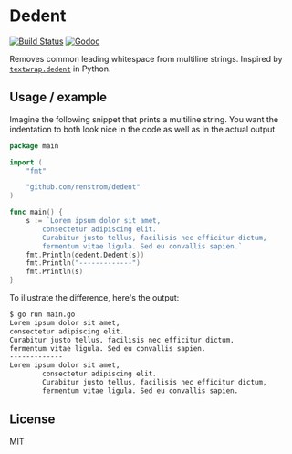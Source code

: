 # Dedent

[![Build Status](https://travis-ci.org/renstrom/dedent.svg?branch=master)](https://travis-ci.org/renstrom/dedent)
[![Godoc](https://img.shields.io/badge/godoc-reference-blue.svg?style=flat)](https://godoc.org/github.com/renstrom/dedent)

Removes common leading whitespace from multiline strings. Inspired by [`textwrap.dedent`](https://docs.python.org/3/library/textwrap.html#textwrap.dedent) in Python.

## Usage / example

Imagine the following snippet that prints a multiline string. You want the indentation to both look nice in the code as well as in the actual output.

```go
package main

import (
    "fmt"

    "github.com/renstrom/dedent"
)

func main() {
    s := `Lorem ipsum dolor sit amet,
        consectetur adipiscing elit.
        Curabitur justo tellus, facilisis nec efficitur dictum,
        fermentum vitae ligula. Sed eu convallis sapien.`
    fmt.Println(dedent.Dedent(s))
    fmt.Println("-------------")
    fmt.Println(s)
}
```

To illustrate the difference, here's the output:


```bash
$ go run main.go
Lorem ipsum dolor sit amet,
consectetur adipiscing elit.
Curabitur justo tellus, facilisis nec efficitur dictum,
fermentum vitae ligula. Sed eu convallis sapien.
-------------
Lorem ipsum dolor sit amet,
        consectetur adipiscing elit.
        Curabitur justo tellus, facilisis nec efficitur dictum,
        fermentum vitae ligula. Sed eu convallis sapien.
```

## License

MIT
